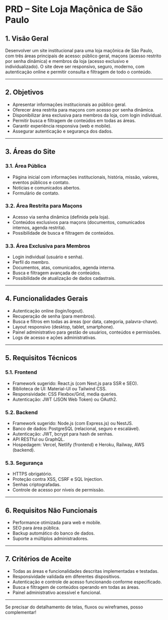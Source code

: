 # PRD – Site Loja Maçônica de São Paulo

## 1. Visão Geral
Desenvolver um site institucional para uma loja maçônica de São Paulo, com três áreas principais de acesso: público geral, maçons (acesso restrito por senha dinâmica) e membros da loja (acesso exclusivo e individualizado). O site deve ser responsivo, seguro, moderno, com autenticação online e permitir consulta e filtragem de todo o conteúdo.

---

## 2. Objetivos
- Apresentar informações institucionais ao público geral.
- Oferecer área restrita para maçons com acesso por senha dinâmica.
- Disponibilizar área exclusiva para membros da loja, com login individual.
- Permitir busca e filtragem de conteúdos em todas as áreas.
- Garantir experiência responsiva (web e mobile).
- Assegurar autenticação e segurança dos dados.

---

## 3. Áreas do Site

### 3.1. Área Pública
- Página inicial com informações institucionais, história, missão, valores, eventos públicos e contato.
- Notícias e comunicados abertos.
- Formulário de contato.

### 3.2. Área Restrita para Maçons
- Acesso via senha dinâmica (definida pela loja).
- Conteúdos exclusivos para maçons (documentos, comunicados internos, agenda restrita).
- Possibilidade de busca e filtragem de conteúdos.

### 3.3. Área Exclusiva para Membros
- Login individual (usuário e senha).
- Perfil do membro.
- Documentos, atas, comunicados, agenda interna.
- Busca e filtragem avançada de conteúdos.
- Possibilidade de atualização de dados cadastrais.

---

## 4. Funcionalidades Gerais
- Autenticação online (login/logout).
- Recuperação de senha (para membros).
- Busca e filtros em todas as áreas (por data, categoria, palavra-chave).
- Layout responsivo (desktop, tablet, smartphone).
- Painel administrativo para gestão de usuários, conteúdos e permissões.
- Logs de acesso e ações administrativas.

---

## 5. Requisitos Técnicos

### 5.1. Frontend
- Framework sugerido: React.js (com Next.js para SSR e SEO).
- Biblioteca de UI: Material-UI ou Tailwind CSS.
- Responsividade: CSS Flexbox/Grid, media queries.
- Autenticação: JWT (JSON Web Token) ou OAuth2.

### 5.2. Backend
- Framework sugerido: Node.js (com Express.js) ou NestJS.
- Banco de dados: PostgreSQL (relacional, seguro e escalável).
- Autenticação: JWT, bcrypt para hash de senhas.
- API RESTful ou GraphQL.
- Hospedagem: Vercel, Netlify (frontend) e Heroku, Railway, AWS (backend).

### 5.3. Segurança
- HTTPS obrigatório.
- Proteção contra XSS, CSRF e SQL Injection.
- Senhas criptografadas.
- Controle de acesso por níveis de permissão.

---

## 6. Requisitos Não Funcionais
- Performance otimizada para web e mobile.
- SEO para área pública.
- Backup automático do banco de dados.
- Suporte a múltiplos administradores.

---

## 7. Critérios de Aceite
- Todas as áreas e funcionalidades descritas implementadas e testadas.
- Responsividade validada em diferentes dispositivos.
- Autenticação e controle de acesso funcionando conforme especificado.
- Busca e filtragem de conteúdos operando em todas as áreas.
- Painel administrativo acessível e funcional.

---

Se precisar do detalhamento de telas, fluxos ou wireframes, posso complementar!
